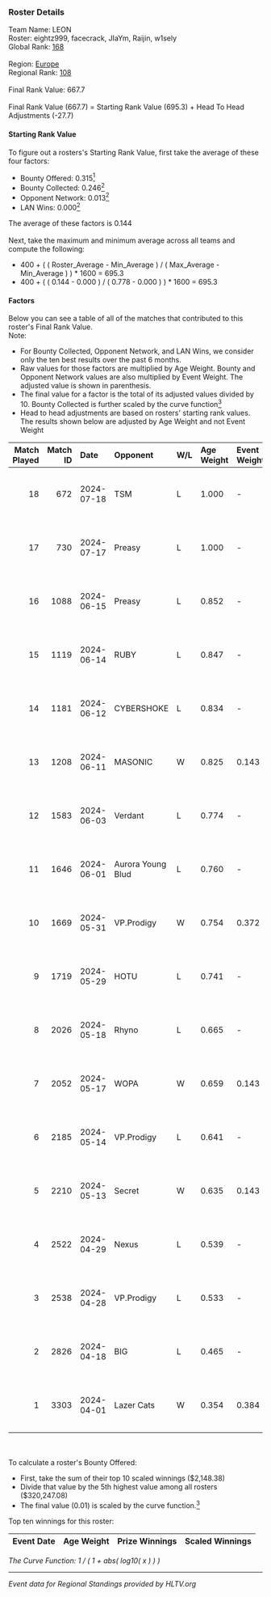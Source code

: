 ### Roster Details<br />
Team Name: LEON<br />
Roster: eightz999, facecrack, JIaYm, Raijin, w1sely<br />
Global Rank: [168](../standings_global.md)<br />
<br />
Region: [Europe]( ../standings_europe.md)<br />
Regional Rank: [108]( ../standings_europe.md)<br />
<br />
Final Rank Value:  667.7<br />
<br />
Final Rank Value (667.7) = Starting Rank Value (695.3) + Head To Head Adjustments (-27.7)<br />

#### Starting Rank Value<br />
To figure out a rosters's Starting Rank Value, first take the average of these four factors:<br />
- Bounty Offered: 0.315[<sup>1</sup>](#table2)
- Bounty Collected: 0.246[<sup>2</sup>](#table1)
- Opponent Network: 0.013[<sup>2</sup>](#table1)
- LAN Wins: 0.000[<sup>2</sup>](#table1)

The average of these factors is 0.144<br />
<br />
Next, take the maximum and minimum average across all teams and compute the following:<br />
- 400 + ( ( Roster_Average - Min_Average ) / ( Max_Average - Min_Average ) ) * 1600 = 695.3
- 400 + ( ( 0.144 - 0.000 ) / ( 0.778 - 0.000 ) ) * 1600 = 695.3


#### Factors<br />
Below you can see a table of all of the matches that contributed to this roster's Final Rank Value.<br />
Note:<br />

- For Bounty Collected, Opponent Network, and LAN Wins, we consider only the ten best results over the past 6 months.
- Raw values for those factors are multiplied by Age Weight. Bounty and Opponent Network values are also multiplied by Event Weight. The adjusted value is shown in parenthesis.
- The final value for a factor is the total of its adjusted values divided by 10. Bounty Collected is further scaled by the curve function[<sup>3</sup>](#curveFunction)
- Head to head adjustments are based on rosters' starting rank values. The results shown below are adjusted by Age Weight and not Event Weight
<span id="table1"></span><br />


| Match Played | Match ID | Date       | Opponent          | W/L | Age Weight | Event Weight | Bounty Collected | Opponent Network | LAN Wins  | H2H Adj. | Roster                                      |
| -: | -: | :- | :- | :- | :- | :- | :- | :- | :- | -: | :- |
|           18 |      672 | 2024-07-18 | TSM               | L   | 1.000      | -            | -                | -                | -         |    -3.25 | eightz999, facecrack, JIaYm, Raijin, w1sely |
|           17 |      730 | 2024-07-17 | Preasy            | L   | 1.000      | -            | -                | -                | -         |   -11.07 | eightz999, facecrack, JIaYm, Raijin, w1sely |
|           16 |     1088 | 2024-06-15 | Preasy            | L   | 0.852      | -            | -                | -                | -         |    -9.60 | eightz999, facecrack, JIaYm, Raijin, w1sely |
|           15 |     1119 | 2024-06-14 | RUBY              | L   | 0.847      | -            | -                | -                | -         |    -6.11 | eightz999, facecrack, JIaYm, Raijin, w1sely |
|           14 |     1181 | 2024-06-12 | CYBERSHOKE        | L   | 0.834      | -            | -                | -                | -         |    -6.78 | eightz999, facecrack, JIaYm, Raijin, w1sely |
|           13 |     1208 | 2024-06-11 | MASONIC           | W   | 0.825      | 0.143        | 0.009 (0.001)    | 0.081 (0.010)    | 0 (0.000) |    15.56 | eightz999, facecrack, JIaYm, Raijin, w1sely |
|           12 |     1583 | 2024-06-03 | Verdant           | L   | 0.774      | -            | -                | -                | -         |    -5.57 | eightz999, facecrack, JIaYm, Raijin, w1sely |
|           11 |     1646 | 2024-06-01 | Aurora Young Blud | L   | 0.760      | -            | -                | -                | -         |    -6.16 | eightz999, facecrack, JIaYm, Raijin, w1sely |
|           10 |     1669 | 2024-05-31 | VP.Prodigy        | W   | 0.754      | 0.372        | 0.025 (0.007)    | 0.383 (0.108)    | 0 (0.000) |    18.62 | eightz999, facecrack, JIaYm, Raijin, w1sely |
|            9 |     1719 | 2024-05-29 | HOTU              | L   | 0.741      | -            | -                | -                | -         |   -12.09 | eightz999, facecrack, JIaYm, Raijin, w1sely |
|            8 |     2026 | 2024-05-18 | Rhyno             | L   | 0.665      | -            | -                | -                | -         |    -3.52 | eightz999, facecrack, JIaYm, Raijin, w1sely |
|            7 |     2052 | 2024-05-17 | WOPA              | W   | 0.659      | 0.143        | 0.001 (0.000)    | 0.121 (0.011)    | 0 (0.000) |     8.42 | eightz999, facecrack, JIaYm, Raijin, w1sely |
|            6 |     2185 | 2024-05-14 | VP.Prodigy        | L   | 0.641      | -            | -                | -                | -         |    -5.35 | eightz999, facecrack, JIaYm, Raijin, w1sely |
|            5 |     2210 | 2024-05-13 | Secret            | W   | 0.635      | 0.143        | 0.000 (0.000)    | 0.055 (0.005)    | 0 (0.000) |     6.18 | eightz999, facecrack, JIaYm, Raijin, w1sely |
|            4 |     2522 | 2024-04-29 | Nexus             | L   | 0.539      | -            | -                | -                | -         |    -5.07 | eightz999, facecrack, JIaYm, Raijin, w1sely |
|            3 |     2538 | 2024-04-28 | VP.Prodigy        | L   | 0.533      | -            | -                | -                | -         |    -4.62 | eightz999, facecrack, JIaYm, Raijin, w1sely |
|            2 |     2826 | 2024-04-18 | BIG               | L   | 0.465      | -            | -                | -                | -         |    -0.51 | eightz999, facecrack, JIaYm, Raijin, w1sely |
|            1 |     3303 | 2024-04-01 | Lazer Cats        | W   | 0.354      | 0.384        | 0.002 (0.000)    | 0.000 (0.000)    | 0 (0.000) |     3.25 | eightz999, facecrack, JIaYm, Raijin, w1sely |

<br />
<span id="table2"></span><br />
To calculate a roster's Bounty Offered:<br />

- First, take the sum of their top 10 scaled winnings ($2,148.38)
- Divide that value by the 5th highest value among all rosters ($320,247.08)
- The final value (0.01) is scaled by the curve function.[<sup>3</sup>](#curveFunction)

Top ten winnings for this roster:<br />

| Event Date | Age Weight | Prize Winnings | Scaled Winnings |
| :- | -: | :- | :- |


<span id="curveFunction"></span>_The Curve Function: 1 / ( 1 + abs( log10( x ) ) )_<br />

---
_Event data for Regional Standings provided by HLTV.org_<br />
